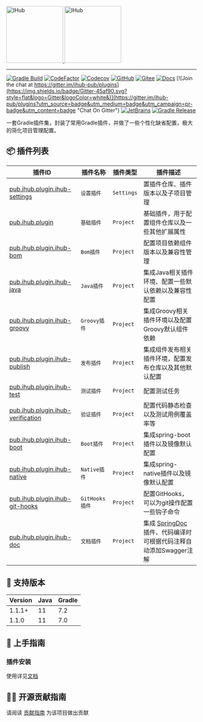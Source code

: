 <a target="_blank" href="https://ihub.pub/">
    <img src="https://cdn.jsdelivr.net/gh/ihub-pub/ihub-pub.github.io/ihub.svg" height="150" alt="IHub">
    <img src="https://cdn.jsdelivr.net/gh/ihub-pub/ihub-pub.github.io/ihub_plugins.svg" height="150" alt="IHub">
</a>

---

[![Gradle Build](https://img.shields.io/github/workflow/status/ihub-pub/plugins/Build?label=Build&logo=GitHub+Actions&logoColor=white)](https://github.com/ihub-pub/plugins/actions/workflows/gradle-build.yml)
[![CodeFactor](https://img.shields.io/codefactor/grade/github/ihub-pub/plugins/main?color=white&label=Codefactor&labelColor=F44A6A&logo=CodeFactor&logoColor=white)](https://www.codefactor.io/repository/github/ihub-pub/plugins)
[![Codecov](https://img.shields.io/codecov/c/github/ihub-pub/plugins?token=ZQ0WR3ZSWG&color=white&label=Codecov&labelColor=F01F7A&logo=Codecov&logoColor=white)](https://codecov.io/gh/ihub-pub/plugins)
[![GitHub](https://img.shields.io/badge/GitHub-181717.svg?style=flat&logo=GitHub)](https://github.com/ihub-pub "IHubPub")
[![Gitee](https://img.shields.io/badge/Gitee-C71D23.svg?style=flat&logo=Gitee)](https://gitee.com/ihub-pub "IHubPub")
[![Docs](https://img.shields.io/badge/Docs-8CA1AF.svg?style=flat&logo=Read+the+Docs&logoColor=white)](https://doc.ihub.pub/plugins "Docs")
[![Join the chat at https://gitter.im/ihub-pub/plugins](https://img.shields.io/badge/Gitter-45af90.svg?style=flat&logo=Gitter&logoColor=white&)](https://gitter.im/ihub-pub/plugins?utm_source=badge&utm_medium=badge&utm_campaign=pr-badge&utm_content=badge "Chat On Gitter")
[![JetBrains](https://img.shields.io/badge/JetBrains-white.svg?style=flat&logo=JetBrains&logoColor=black)](https://www.jetbrains.com "Thanks to JetBrains for sponsoring")
[![Gradle Release](https://img.shields.io/maven-metadata/v?color=white&label=Gradle&labelColor=02303A&logo=Gradle&metadataUrl=https%3A%2F%2Fplugins.gradle.org%2Fm2%2Fpub%2Fihub%2Fplugin%2Fihub-plugins%2Fmaven-metadata.xml)](https://plugins.gradle.org/plugin/pub.ihub.plugin "IHub Plugins Gradle Plugin")

一套Gradle插件集，封装了常用Gradle插件，并做了一些个性化缺省配置，极大的简化项目管理配置。

## 📦 插件列表

| 插件ID | 插件名称 | 插件类型 | 插件描述                                                                                                      |
|----|-------------|-------------|-----------------------------------------------------------------------------------------------------------|
| [pub.ihub.plugin.ihub-settings](https://doc.ihub.pub/plugins/#/iHubSettings) | `设置插件` | `Settings` | 置插件仓库、插件版本以及子项目管理                                                                                         |
| [pub.ihub.plugin](https://doc.ihub.pub/plugins/#/iHub) | `基础插件` | `Project` | 基础插件，用于配置组件仓库以及一些其他扩展属性                                                                                   |
| [pub.ihub.plugin.ihub-bom](https://doc.ihub.pub/plugins/#/iHubBom) | `Bom插件` | `Project` | 配置项目依赖组件版本以及兼容性管理                                                                                         |
| [pub.ihub.plugin.ihub-java](https://doc.ihub.pub/plugins/#/iHubJava) | `Java插件` | `Project` | 集成Java相关插件环境、配置一些默认依赖以及兼容性配置                                                                              |
| [pub.ihub.plugin.ihub-groovy](https://doc.ihub.pub/plugins/#/iHubGroovy) | `Groovy插件` | `Project` | 集成Groovy相关插件环境以及配置Groovy默认组件依赖                                                                            |
| [pub.ihub.plugin.ihub-publish](https://doc.ihub.pub/plugins/#/iHubPublish) | `发布插件` | `Project` | 集成组件发布相关插件环境，配置发布仓库以及其他默认配置                                                                               |
| [pub.ihub.plugin.ihub-test](https://doc.ihub.pub/plugins/#/iHubTest) | `测试插件` | `Project` | 配置测试任务                                                                                                    |
| [pub.ihub.plugin.ihub-verification](https://doc.ihub.pub/plugins/#/iHubVerification) | `验证插件` | `Project` | 配置代码静态检查以及测试用例覆盖率等                                                                                        |
| [pub.ihub.plugin.ihub-boot](https://doc.ihub.pub/plugins/#/iHubBoot) | `Boot插件` | `Project` | 集成spring-boot插件以及镜像默认配置                                                                                   |
| [pub.ihub.plugin.ihub-native](https://doc.ihub.pub/plugins/#/iHubNative) | `Native插件` | `Project` | 集成spring-native插件以及镜像默认配置                                                                                 |
| [pub.ihub.plugin.ihub-git-hooks](https://doc.ihub.pub/plugins/#/ihubGitHooks) | `GitHooks插件` | `Project` | 配置GitHooks，可以为git操作配置一些钩子命令                                                                               |
| [pub.ihub.plugin.ihub-doc](https://doc.ihub.pub/plugins/#/iHubNative) | `文档插件` | `Project` | 集成 [SpringDoc](https://github.com/springdoc/springdoc-openapi-gradle-plugin) 插件、代码编译时可根据代码注释自动添加Swagger注解 |

## 🔰 支持版本

| Version | Java | Gradle |
|---------|------|--------|
| 1.1.1+  | 11   | 7.2    |
| 1.1.0   | 11   | 7.0    |

## 🎉 上手指南

### 插件安装

使用详见[文档](https://doc.ihub.pub/plugins)

## 👨‍💻 开源贡献指南

请阅读 [贡献指南](https://github.com/ihub-pub/.github/blob/main/CONTRIBUTING.md) 为该项目做出贡献